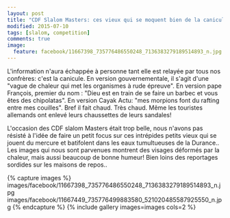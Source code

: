 ```yaml
---
layout: post
title: "CDF Slalom Masters: ces vieux qui se moquent bien de la canicule"
modified: 2015-07-10
tags: [slalom, competition]
comments: true
image:
  feature: facebook/11667398_735776486550248_7136383279189514893_n.jpg
---
```


L'information n'aura échappée à personne tant elle est relayée par tous nos confrères: c'est la canicule. En version gouvernementale, il s'agit d'une "vague de chaleur qui met les organismes à rude épreuve". En version pape François, premier du nom : "Dieu est en train de se faire un barbec et vous êtes des chipolatas". En version Cayak Actu: "mes morpions font du rafting entre mes couilles". Bref il fait chaud. Très chaud. Même les touristes allemands ont enlevé leurs chaussettes de leurs sandales!

L'occasion des CDF slalom Masters était trop belle, nous n'avons pas résisté à l'idée de faire un petit focus sur ces intrépides petits vieux qui se jouent du mercure et batifolent dans les eaux tumultueuses de la Durance.. Les images qui nous sont parvenues montrent des visages déformés par la chaleur, mais aussi beaucoup de bonne humeur! Bien loins des reportages sordides sur les maisons de repos..

{% capture images %}
images/facebook/11667398_735776486550248_7136383279189514893_n.jpg
images/facebook/11667449_735776499883580_521020485587925550_n.jpg
{% endcapture %}
{% include gallery images=images cols=2 %}
